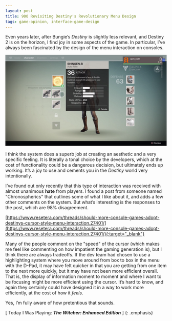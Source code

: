 ```yaml
---
layout: post
title: 900 Revisiting Destiny's Revolutionary Menu Design
tags: game-opinion, interface-game-design
---
```

Even years later, after Bungie’s *Destiny* is slightly less relevant, and Destiny 2 is on the horizon, I find joy in some aspects of the game.  In particular, I’ve always been fascinated by the design of the menu interaction on consoles.

![destinymenu](/img/games/900_Revisiting_Destinys_Menu.png "destinymenu")

I think the system does a superb job at creating an aesthetic and a very specific feeling. It is literally a tonal choice by the developers, which at the cost of functionality could be a dangerous decision, but ultimately ends up working. It’s a joy to use and cements you in the *Destiny* world very intentionally.

I’ve found out only recently that this type of interaction was received with almost unanimous **hate** from players. I found a post from someone named "Chronospherics" that outlines some of what I like about it, and adds a few other comments on the system. But what’s interesting is the responses to the post, which are 98% disagreement.

[https://www.resetera.com/threads/should-more-console-games-adopt-destinys-cursor-style-menu-interaction.27401/](https://www.resetera.com/threads/should-more-console-games-adopt-destinys-cursor-style-menu-interaction.27401/){:target="_blank"}


Many of the people comment on the "speed" of the cursor (which makes me feel like commenting on how impatient the gaming generation is), but I think there are always tradeoffs. If the dev team had chosen to use a highlighting system where you move around from box to box in the menu with the D-Pad, it may have felt quicker in that you are getting from one item to the next more quickly, but it may have not been more efficient overall. That is, the display of information moment to moment and where I want to be focusing might be more efficient using the cursor. It’s hard to know, and again they certainly could have designed it in a way to work more efficiently, at the cost of how it *feels*.

Yes, I’m fully aware of how pretentious that sounds.

[ Today I Was Playing: ***The Witcher: Enhanced Edition*** ]
{: .emphasis}
